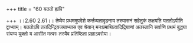 +++
title = "60 यततो ह्यपि"

+++
।।2.60 2.61।। तेष्वेव प्रथममुपदेशे कर्त्तव्यतादृढनाय तस्यासनं सहेतुकं
लक्षयति यततोऽपीति द्वाभ्याम्। यततोऽपि तत्तदिन्द्रियजयाभ्यास एव श्रेयान्
मनःप्रमाथित्वादिद्रियाणां अतस्तानि सर्वाणि प्रथमं बुद्ध्या संयम्य युक्तो
य आसीत मत्परः तस्यैव प्रतिष्ठिता प्रज्ञाऽवसेया।  
